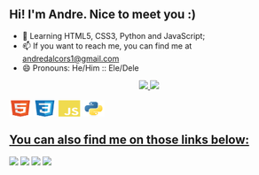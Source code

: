 ## Hi! I'm Andre. Nice to meet you :) 

- 🌱 Learning HTML5, CSS3, Python and JavaScript;
- 📫 If you want to reach me, you can find me at andredalcors1@gmail.com
- 😄 Pronouns: He/Him :: Ele/Dele


<div align="center">
  <a href="https://github.com/andredelcorso">
  <img height="180em" src="https://github-readme-stats.vercel.app/api?username=andredelcorso&show_icons=true&theme=midnight-purple&include_all_commits=true&count_private=true"/>
  <img height="180em" src="https://github-readme-stats.vercel.app/api/top-langs/?username=andredelcorso&layout=compact&langs_count=7&theme=midnight-purple"/>
</div>
  <div style="display: inline-block"></br>
    <img align="center" alt="Símbolo do HTML5" height="30" width="40" src="https://raw.githubusercontent.com/devicons/devicon/master/icons/html5/html5-original.svg">
    <img align="center" alt="Símbolo do CSS3" height="30" width="40" src="https://raw.githubusercontent.com/devicons/devicon/master/icons/css3/css3-original.svg">
    <img align="center" alt="Imagem do JavaScript" height="30" width="40" src="https://raw.githubusercontent.com/devicons/devicon/master/icons/javascript/javascript-plain.svg">
    <img align="center" alt="Símbolo do Python" height="30" width="40" src="https://raw.githubusercontent.com/devicons/devicon/master/icons/python/python-original.svg">
  </div>

## You can also find me on those links below: 

<div> 
  <a href="mailto:andredalcorsi1@gmail.com"><img src="https://img.shields.io/badge/-Gmail-%23333?style=for-the-badge&logo=gmail&logoColor=white" target="_blank"></a>
  <a href="https://instagram.com/_andredelcorso" target="_blank"><img src="https://img.shields.io/badge/-Instagram-%23E4405F?style=for-the-badge&logo=instagram&logoColor=white" target="_blank"></a>
  <a href="https://twitter.com/andredelcorso" target="_blank"><img src="https://img.shields.io/badge/Twitter-1DA1F2?style=for-the-badge&logo=twitter&logoColor=white" target="_blank"></a>
  <a href="https://www.linkedin.com/in/andredalcorsi/" target="_blank"><img src="https://img.shields.io/badge/-LinkedIn-%230077B5?style=for-the-badge&logo=linkedin&logoColor=white" target="_blank"></a> 
</div> 
